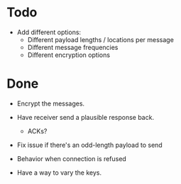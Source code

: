 Todo
====

* Add different options:
    * Different payload lengths / locations per message
    * Different message frequencies
    * Different encryption options

Done
====

* Encrypt the messages.

* Have receiver send a plausible response back.
    * ACKs?

* Fix issue if there's an odd-length payload to send

* Behavior when connection is refused

* Have a way to vary the keys. 
